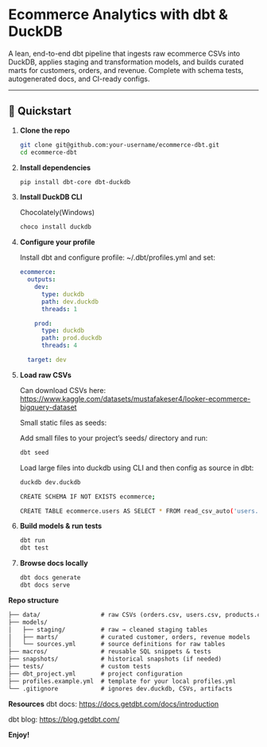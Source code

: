 # Ecommerce Analytics with dbt & DuckDB

A lean, end-to-end dbt pipeline that ingests raw ecommerce CSVs into DuckDB, applies staging and transformation models, and builds curated marts for customers, orders, and revenue. Complete with schema tests, autogenerated docs, and CI-ready configs.

---

## 🚀 Quickstart

1. **Clone the repo**  
   ```bash
   git clone git@github.com:your-username/ecommerce-dbt.git
   cd ecommerce-dbt

2. **Install dependencies**
   ```bash
   pip install dbt-core dbt-duckdb

3. **Install DuckDB CLI**

   Chocolately(Windows)
   ```bash
   choco install duckdb

4. **Configure your profile**

   Install dbt and configure profile: ~/.dbt/profiles.yml and set:

   ```yaml
   ecommerce:
     outputs:
       dev:
         type: duckdb
         path: dev.duckdb
         threads: 1

       prod:
         type: duckdb
         path: prod.duckdb
         threads: 4

     target: dev

5. **Load raw CSVs**

   Can download CSVs here:
   https://www.kaggle.com/datasets/mustafakeser4/looker-ecommerce-bigquery-dataset 

   Small static files as seeds:

   Add small files to your project’s seeds/ directory and run:
   ```bash
   dbt seed
   ```

   Load large files into duckdb using CLI and then config as source in dbt:

   ```bash
   duckdb dev.duckdb

   CREATE SCHEMA IF NOT EXISTS ecommerce;

   CREATE TABLE ecommerce.users AS SELECT * FROM read_csv_auto('users.csv');
   ```

6. **Build models & run tests**
   ```bash
   dbt run
   dbt test

7. **Browse docs locally**
   ```bash
   dbt docs generate
   dbt docs serve

**Repo structure**
```txt
├── data/                 # raw CSVs (orders.csv, users.csv, products.csv)
├── models/
│   ├── staging/          # raw → cleaned staging tables
│   ├── marts/            # curated customer, orders, revenue models
│   └── sources.yml       # source definitions for raw tables
├── macros/               # reusable SQL snippets & tests
├── snapshots/            # historical snapshots (if needed)
├── tests/                # custom tests
├── dbt_project.yml       # project configuration
├── profiles.example.yml  # template for your local profiles.yml
└── .gitignore            # ignores dev.duckdb, CSVs, artifacts
```

**Resources**
dbt docs: https://docs.getdbt.com/docs/introduction

dbt blog: https://blog.getdbt.com/

**Enjoy!**
